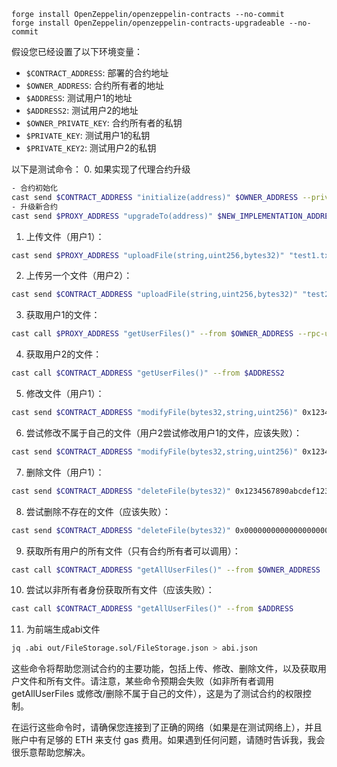```
forge install OpenZeppelin/openzeppelin-contracts --no-commit
forge install OpenZeppelin/openzeppelin-contracts-upgradeable --no-commit

```

假设您已经设置了以下环境变量：
- `$CONTRACT_ADDRESS`: 部署的合约地址
- `$OWNER_ADDRESS`: 合约所有者的地址
- `$ADDRESS`: 测试用户1的地址
- `$ADDRESS2`: 测试用户2的地址
- `$OWNER_PRIVATE_KEY`: 合约所有者的私钥
- `$PRIVATE_KEY`: 测试用户1的私钥
- `$PRIVATE_KEY2`: 测试用户2的私钥

以下是测试命令：
0. 如果实现了代理合约升级
```bash
- 合约初始化
cast send $CONTRACT_ADDRESS "initialize(address)" $OWNER_ADDRESS --private-key $OWNER_PRIVATE_KEY  --rpc-url $RPC_URL  --chain $CHAIN_ID
- 升级新合约
cast send $PROXY_ADDRESS "upgradeTo(address)" $NEW_IMPLEMENTATION_ADDRESS --private-key $OWNER_PRIVATE_KEY
```

1. 上传文件（用户1）：
```bash
cast send $PROXY_ADDRESS "uploadFile(string,uint256,bytes32)" "test1.txt" 1024 0x1234567890abcdef1234567890abcdef1234567890abcdef1234567890abcdef --from $OWNER_ADDRESS --private-key $OWNER_PRIVATE_KEY  --rpc-url $RPC_URL  --chain $CHAIN_ID
```

2. 上传另一个文件（用户2）：
```bash
cast send $CONTRACT_ADDRESS "uploadFile(string,uint256,bytes32)" "test2.txt" 2048 0xabcdef1234567890abcdef1234567890abcdef1234567890abcdef1234567890 --from $ADDRESS2 --private-key $PRIVATE_KEY2
```

3. 获取用户1的文件：
```bash
cast call $PROXY_ADDRESS "getUserFiles()" --from $OWNER_ADDRESS --rpc-url $RPC_URL  --chain $CHAIN_ID
```

4. 获取用户2的文件：
```bash
cast call $CONTRACT_ADDRESS "getUserFiles()" --from $ADDRESS2
```

5. 修改文件（用户1）：
```bash
cast send $CONTRACT_ADDRESS "modifyFile(bytes32,string,uint256)" 0x1234567890abcdef1234567890abcdef1234567890abcdef1234567890abcdef "updated_test1.txt" 1500 --from $ADDRESS --private-key $PRIVATE_KEY
```

6. 尝试修改不属于自己的文件（用户2尝试修改用户1的文件，应该失败）：
```bash
cast send $CONTRACT_ADDRESS "modifyFile(bytes32,string,uint256)" 0x1234567890abcdef1234567890abcdef1234567890abcdef1234567890abcdef "hacked.txt" 1000 --from $ADDRESS2 --private-key $PRIVATE_KEY2
```

7. 删除文件（用户1）：
```bash
cast send $CONTRACT_ADDRESS "deleteFile(bytes32)" 0x1234567890abcdef1234567890abcdef1234567890abcdef1234567890abcdef --from $ADDRESS --private-key $PRIVATE_KEY
```

8. 尝试删除不存在的文件（应该失败）：
```bash
cast send $CONTRACT_ADDRESS "deleteFile(bytes32)" 0x0000000000000000000000000000000000000000000000000000000000000000 --from $ADDRESS --private-key $PRIVATE_KEY
```

9. 获取所有用户的所有文件（只有合约所有者可以调用）：
```bash
cast call $CONTRACT_ADDRESS "getAllUserFiles()" --from $OWNER_ADDRESS
```

10. 尝试以非所有者身份获取所有文件（应该失败）：
```bash
cast call $CONTRACT_ADDRESS "getAllUserFiles()" --from $ADDRESS
```

11. 为前端生成abi文件
```bash
jq .abi out/FileStorage.sol/FileStorage.json > abi.json
```

这些命令将帮助您测试合约的主要功能，包括上传、修改、删除文件，以及获取用户文件和所有文件。请注意，某些命令预期会失败（如非所有者调用 getAllUserFiles 或修改/删除不属于自己的文件），这是为了测试合约的权限控制。

在运行这些命令时，请确保您连接到了正确的网络（如果是在测试网络上），并且账户中有足够的 ETH 来支付 gas 费用。如果遇到任何问题，请随时告诉我，我会很乐意帮助您解决。